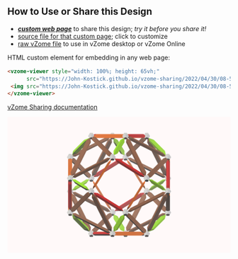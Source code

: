 
## How to Use or Share this Design

 - [***custom web page***][post] to share this design; *try it before you share it!*
 - [source file for that custom page][source]; click to customize
 - [raw vZome file][raw] to use in vZome desktop or vZome Online
 
 HTML custom element for embedding in any web page:
 ```html
<vzome-viewer style="width: 100%; height: 65vh;"
       src="https://John-Kostick.github.io/vzome-sharing/2022/04/30/08-58-47-Oddball/Oddball.vZome" >
  <img src="https://John-Kostick.github.io/vzome-sharing/2022/04/30/08-58-47-Oddball/Oddball.png" />
</vzome-viewer>
 ```

[vZome Sharing documentation](https://vzome.github.io/vzome/sharing.html#how-it-works)

![Image](<Oddball.png>)


[post]: <https://John-Kostick.github.io/vzome-sharing/2022/04/30/Oddball-08-58-47.html>
[source]: <https://github.com/John-Kostick/vzome-sharing/edit/main/_posts/2022-04-30-Oddball-08-58-47.md>
[raw]: <https://raw.githubusercontent.com/John-Kostick/vzome-sharing/main/2022/04/30/08-58-47-Oddball/Oddball.vZome>
